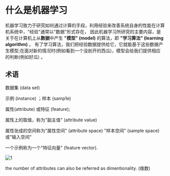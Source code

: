 # 什么是机器学习

机器学习致力于研究如何通过计算的手段，利用经验来改善系统自身的性能在计算机系统中，"经验"通常以"数据"形式存在，
因此机器学习所研究的主要内容，是关于在计算机上从**数据**中产生
**"模型" (model)** 的算法，即 **"学习算法" (learning algorithm)** 。 
有了学习算法，我们把经验数据提供给它，它就能基于这些数据产生模型;在面对新的情况时(例如看到一个没剖开的西瓜)，模型会给我们提供相应的判断(例如好瓜) 。

## 术语

数据集 (data set) 

示例 (instance) ；样本 (samp1e)

属性(attribute) 或特征 (feature); 

属性上的取值，称为"副主值" (attribute value)

属性张成的空间称为"属性空间" (attribute space) "样本空间" (sample space) 或"输入空间"

一个示例称为一个"特征向量" (feature vector). 

![1](https://user-images.githubusercontent.com/107236740/201712325-8031e445-7b6a-4152-b698-93e31a996bf1.png)

the number of attributes can also be referred as dimentionality. (维数)
